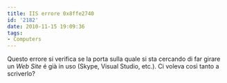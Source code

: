 ```yaml
---
title: IIS errore 0x8ffe2740
id: '2182'
date: 2010-11-15 19:09:36
tags:
- Computers
---
```


Questo errore si verifica se la porta sulla quale si sta cercando di far girare un _Web Site_ é già in uso (Skype, Visual Studio, etc.). Ci voleva così tanto a scriverlo?